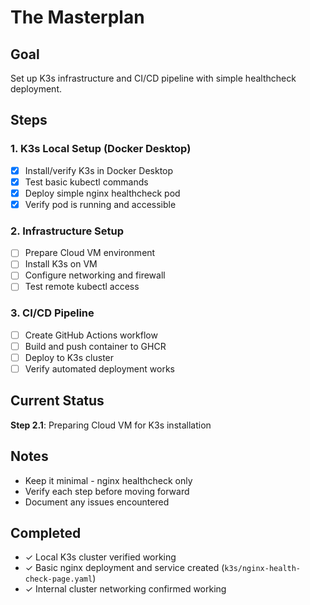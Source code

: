# The Masterplan

## Goal
Set up K3s infrastructure and CI/CD pipeline with simple healthcheck deployment.

## Steps

### 1. K3s Local Setup (Docker Desktop)
- [x] Install/verify K3s in Docker Desktop
- [x] Test basic kubectl commands
- [x] Deploy simple nginx healthcheck pod
- [x] Verify pod is running and accessible

### 2. Infrastructure Setup
- [ ] Prepare Cloud VM environment
- [ ] Install K3s on VM
- [ ] Configure networking and firewall
- [ ] Test remote kubectl access

### 3. CI/CD Pipeline
- [ ] Create GitHub Actions workflow
- [ ] Build and push container to GHCR
- [ ] Deploy to K3s cluster
- [ ] Verify automated deployment works

## Current Status
**Step 2.1**: Preparing Cloud VM for K3s installation

## Notes
- Keep it minimal - nginx healthcheck only
- Verify each step before moving forward
- Document any issues encountered

## Completed
- ✓ Local K3s cluster verified working
- ✓ Basic nginx deployment and service created (`k3s/nginx-health-check-page.yaml`)
- ✓ Internal cluster networking confirmed working 